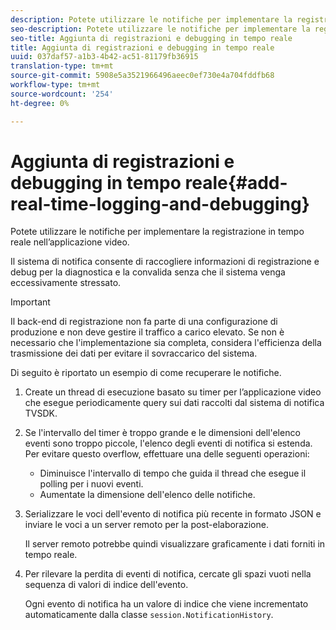 ```yaml
---
description: Potete utilizzare le notifiche per implementare la registrazione in tempo reale nell’applicazione video.
seo-description: Potete utilizzare le notifiche per implementare la registrazione in tempo reale nell’applicazione video.
seo-title: Aggiunta di registrazioni e debugging in tempo reale
title: Aggiunta di registrazioni e debugging in tempo reale
uuid: 037daf57-a1b3-4b42-ac51-81179fb36915
translation-type: tm+mt
source-git-commit: 5908e5a3521966496aeec0ef730e4a704fddfb68
workflow-type: tm+mt
source-wordcount: '254'
ht-degree: 0%

---
```



# Aggiunta di registrazioni e debugging in tempo reale{#add-real-time-logging-and-debugging}

Potete utilizzare le notifiche per implementare la registrazione in tempo reale nell’applicazione video.

Il sistema di notifica consente di raccogliere informazioni di registrazione e debug per la diagnostica e la convalida senza che il sistema venga eccessivamente stressato.

>[!IMPORTANT]
>
>Il back-end di registrazione non fa parte di una configurazione di produzione e non deve gestire il traffico a carico elevato. Se non è necessario che l&#39;implementazione sia completa, considera l&#39;efficienza della trasmissione dei dati per evitare il sovraccarico del sistema.

Di seguito è riportato un esempio di come recuperare le notifiche.

1. Create un thread di esecuzione basato su timer per l’applicazione video che esegue periodicamente query sui dati raccolti dal sistema di notifica TVSDK.

1. Se l&#39;intervallo del timer è troppo grande e le dimensioni dell&#39;elenco eventi sono troppo piccole, l&#39;elenco degli eventi di notifica si estenda. Per evitare questo overflow, effettuare una delle seguenti operazioni:

   * Diminuisce l&#39;intervallo di tempo che guida il thread che esegue il polling per i nuovi eventi.
   * Aumentate la dimensione dell&#39;elenco delle notifiche.

1. Serializzare le voci dell&#39;evento di notifica più recente in formato JSON e inviare le voci a un server remoto per la post-elaborazione.

   Il server remoto potrebbe quindi visualizzare graficamente i dati forniti in tempo reale.
1. Per rilevare la perdita di eventi di notifica, cercate gli spazi vuoti nella sequenza di valori di indice dell&#39;evento.

   Ogni evento di notifica ha un valore di indice che viene incrementato automaticamente dalla classe `session.NotificationHistory`.
